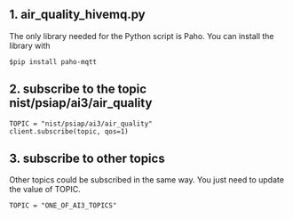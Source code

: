 ## 1. air_quality_hivemq.py

The only library needed for the Python script is Paho. You can install the library with
```
$pip install paho-mqtt
```
## 2. subscribe to the topic nist/psiap/ai3/air_quality 
```
TOPIC = "nist/psiap/ai3/air_quality"
client.subscribe(topic, qos=1)
```
## 3. subscribe to other topics
Other topics could be subscribed in the same way. You just need to update the value of TOPIC.
```
TOPIC = "ONE_OF_AI3_TOPICS"
```
